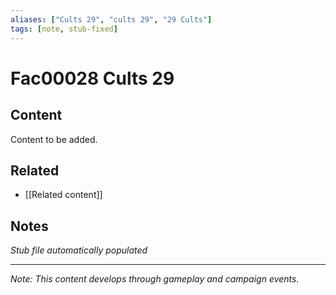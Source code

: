 ```yaml
---
aliases: ["Cults 29", "cults 29", "29 Cults"]
tags: [note, stub-fixed]
---
```


# Fac00028 Cults 29

## Content
Content to be added.

## Related
- [[Related content]]

## Notes
*Stub file automatically populated*

---
*Note: This content develops through gameplay and campaign events.*